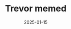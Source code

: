 ---
title: Trevor memed
promotion: AEW
show: Dynamite
date: 2025-01-15
tags:
  - trevor
images:
  - src: /assets/aew-2025-01/2025.01.15.AEW.Dynamite.a.jpg
    alt: Trevor memeing
---